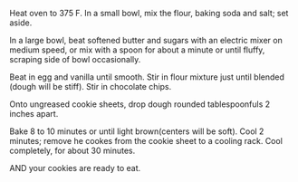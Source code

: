 Heat oven to 375 F. In a small bowl, mix the flour, baking soda and salt; set aside.

In a large bowl, beat softened butter and sugars with an electric mixer on medium speed, or mix with a spoon for about a minute or until fluffy, scraping side of bowl occasionally.

Beat in egg and vanilla until smooth. Stir in flour mixture just until blended (dough will be stiff). Stir in chocolate chips.

Onto ungreased cookie sheets, drop dough rounded tablespoonfuls 2 inches apart.

Bake 8 to 10 minutes or until light brown(centers will be soft). Cool 2 minutes; remove he cookes from the cookie sheet to a cooling rack. Cool completely, for about 30 minutes.

AND your cookies are ready to eat.

